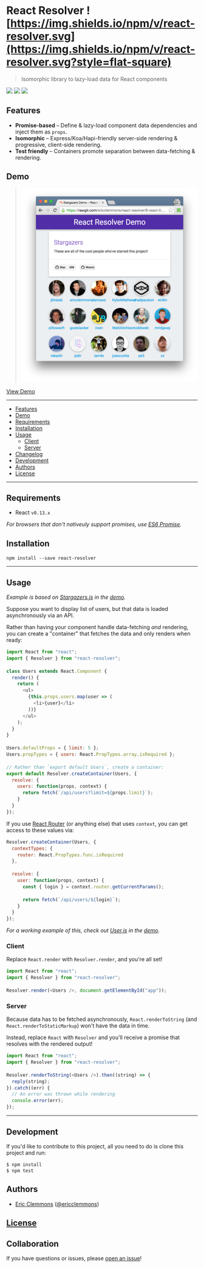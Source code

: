 # React Resolver ![https://img.shields.io/npm/v/react-resolver.svg](https://img.shields.io/npm/v/react-resolver.svg?style=flat-square)

> Isomorphic library to lazy-load data for React components

[![](https://img.shields.io/github/issues-raw/ericclemmons/react-resolver.svg?style=flat-square)](https://github.com/ericclemmons/react-resolver/issues)
[![](https://img.shields.io/travis/ericclemmons/react-resolver/master.svg?style=flat-square)](https://travis-ci.org/ericclemmons/react-resolver)
[![](https://img.shields.io/david/ericclemmons/react-resolver.svg?style=flat-square)](https://david-dm.org/ericclemmons/react-resolver#info=dependencies)


## Features

- **Promise-based** – Define & lazy-load component data dependencies and inject them as `props`.
- **Isomorphic** – Express/Koa/Hapi-friendly server-side rendering & progressive, client-side rendering.
- **Test friendly** – Containers promote separation between data-fetching & rendering.


## Demo

> [![Demo](demo.png)][demo]

[View Demo][demo]


- - -


- [Features](#features)
- [Demo](#demo)
- [Requirements](#requirements)
- [Installation](#installation)
- [Usage](#usage)
  + [Client](#client)
  + [Server](#server)
- [Changelog][changelog]
- [Development](#development)
- [Authors](#authors)
- [License][license]

- - -


## Requirements

- React `v0.13.x`

_For browsers that don't nativeuly support promises, use [ES6 Promise](https://github.com/jakearchibald/es6-promise)._


## Installation

```shell
npm install --save react-resolver
```

- - -

## Usage

_Example is based on [Stargazers.js](https://github.com/ericclemmons/react-resolver/blob/master/examples/stargazers/components/Stargazers.js) in the [demo][demo]._

Suppose you want to display list of users, but that data is loaded
asynchronously via an API.

Rather than having your component handle data-fetching _and_ rendering,
you can create a "container" that fetches the data and only renders when ready:

```javascript
import React from "react";
import { Resolver } from "react-resolver";

class Users extends React.Component {
  render() {
    return (
      <ul>
        {this.props.users.map(user => (
          <li>{user}</li>
        ))}
      </ul>
    );
  }
}

Users.defaultProps = { limit: 5 };
Users.propTypes = { users: React.PropTypes.array.isRequired };

// Rather than `export default Users`, create a container:
export default Resolver.createContainer(Users, {
  resolve: {
    users: function(props, context) {
      return fetch(`/api/users?limit=${props.limit}`);
    }
  }
});

```

If you use [React Router][router] (or anything else) that uses
`context`, you can get access to these values via:

```javascript
Resolver.createContainer(Users, {
  contextTypes: {
    router: React.PropTypes.func.isRequired
  },

  resolve: {
    user: function(props, context) {
      const { login } = context.router.getCurrentParams();

      return fetch(`/api/users/${login}`);
    }
  }
});

```

_For a working example of this, check out [User.js](https://github.com/ericclemmons/react-resolver/blob/master/examples/stargazers/handlers/User.js) in the [demo][demo]._


### Client

Replace `React.render` with `Resolver.render`, and you're all set!

```javascript
import React from "react";
import { Resolver } from "react-resolver";

Resolver.render(<Users />, document.getElementById("app"));
```


### Server

Because data has to be fetched asynchronously, `React.renderToString`
(and `React.renderToStaticMarkup`) won't have the data in time.

Instead, replace `React` with `Resolver` and you'll receive a promise
that resolves with the rendered output!

```javascript
import React from "react";
import { Resolver } from "react-resolver";

Resolver.renderToString(<Users />).then((string) => {
  reply(string);
}).catch((err) {
  // An error was thrown while rendering
  console.error(err);
});

```

- - -

## Development

If you'd like to contribute to this project, all you need to do is clone
this project and run:

```shell
$ npm install
$ npm test
```


## Authors

- [Eric Clemmons](mailto:eric@smarterspam.com>) ([@ericclemmons][twitter])


## [License][license]


## Collaboration

If you have questions or issues, please [open an issue][issue]!


[changelog]: https://github.com/ericclemmons/react-resolver/blob/master/CHANGELOG.md
[demo]: https://cdn.rawgit.com/ericclemmons/react-resolver/master/examples/stargazers/public/index.html
[issue]: https://github.com/ericclemmons/react-resolver/issues/new
[license]: https://github.com/ericclemmons/react-resolver/blob/master/LICENSE
[router]: https://github.com/rackt/react-router/
[twitter]: https://twitter.com/ericclemmons/
